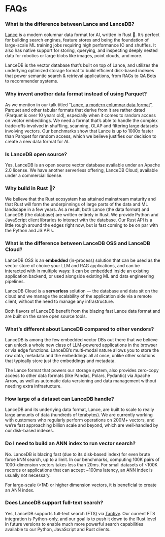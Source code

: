# FAQs

### What is the difference between Lance and LanceDB?

[Lance](https://github.com/lancedb/lance) is a modern columnar data format for AI, written in Rust 🦀. It’s perfect for building search engines, feature stores and being the foundation of large-scale ML training jobs requiring high performance IO and shuffles. It also has native support for storing, querying, and inspecting deeply nested data for robotics or large blobs like images, point clouds, and more.

LanceDB is the vector database that’s built on top of Lance, and utilizes the underlying optimized storage format to build efficient disk-based indexes that power semantic search & retrieval applications, from RAGs to QA Bots to recommender systems.

### Why invent another data format instead of using Parquet?

As we mention in our talk titled “[Lance, a modern columnar data format](https://www.youtube.com/watch?v=ixpbVyrsuL8)”, Parquet and other tabular formats that derive from it are rather dated (Parquet is over 10 years old), especially when it comes to random access on vector embeddings. We need a format that’s able to handle the complex trade-offs involved in shuffling, scanning, OLAP and filtering large datasets involving vectors. Our benchmarks show that Lance is up to 1000x faster than Parquet for random access, which we believe justifies our decision to create a new data format for AI.

### Is LanceDB open source?

Yes, LanceDB is an open source vector database available under an Apache 2.0 license. We have another serverless offering, LanceDB Cloud, available under a commercial license.

### Why build in Rust 🦀?

We believe that the Rust ecosystem has attained mainstream maturity and that Rust will form the underpinnings of large parts of the data and ML landscape in a few years. As a result, both Lance (the data format) and LanceDB (the database) are written entirely in Rust. We provide Python and JavaScript client libraries to interact with the database. Our Rust API is a little rough around the edges right now, but is fast coming to be on par with the Python and JS APIs.

### What is the difference between LanceDB OSS and LanceDB Cloud?

LanceDB OSS is an **embedded** (in-process) solution that can be used as the vector store of choice your LLM and RAG applications, and can be interacted with in multiple ways: it can be embedded inside an existing application backend, or used alongside existing ML and data engineering pipelines.

LanceDB Cloud is a **serverless** solution — the database and data sit on the cloud and we manage the scalability of the application side via a remote client, without the need to manage any infrastructure.

Both flavors of LanceDB benefit from the blazing fast Lance data format and are built on the same open source tools.

### What’s different about LanceDB compared to other vendors?

LanceDB is among the few embedded vector DBs out there that we believe can unlock a whole new class of LLM-powered applications in the browser or via edge functions. LanceDB’s multi-modal nature allows you to store the raw data, metadata and the embeddings all at once, unlike other solutions that typically store just the embeddings and metadata.

The Lance format that powers our storage system, also provides zero-copy access to other data formats (like Pandas, Polars, Pydantic) via Apache Arrow, as well as automatic data versioning and data management without needing extra infrastucture.

### How large of a dataset can LanceDB handle?

LanceDB and its underlying data format, Lance, are built to scale to really large amounts of data (hundreds of terabytes). We are currently working with customers who regularly perform operations on 200M+ vectors, and we’re fast approaching billion scale and beyond, which are well-handled by our disk-based indexes.

### Do I need to build an ANN index to run vector search?

No. LanceDB is blazing fast (due to its disk-based index) for even brute force kNN search, up to a limit. In our benchmarks, computing 100K pairs of 1000-dimension vectors takes less than 20ms. For small datasets of ~100K records or applications that can accept ~100ms latency, an ANN index is usually not necessary.

For large-scale (>1M) or higher dimension vectors, it is beneficial to create an ANN index.

### Does LanceDB support full-text search?

Yes, LanceDB supports full-text search (FTS) via [Tantivy](https://github.com/quickwit-oss/tantivy). Our current FTS integration is Python-only, and our goal is to push it down to the Rust level in future versions to enable much more powerful search capabilities available to our Python, JavaScript and Rust clients.